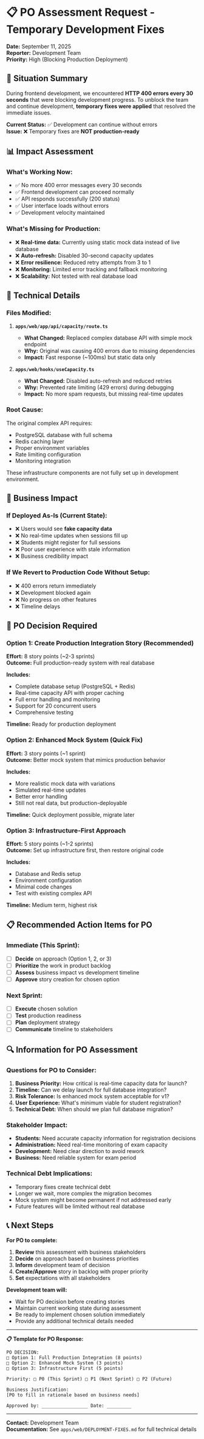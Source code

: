 # 📋 PO Assessment Request - Temporary Development Fixes

**Date:** September 11, 2025  
**Reporter:** Development Team  
**Priority:** High (Blocking Production Deployment)  

## 🚨 **Situation Summary**

During frontend development, we encountered **HTTP 400 errors every 30 seconds** that were blocking development progress. To unblock the team and continue development, **temporary fixes were applied** that resolved the immediate issues.

**Current Status:** ✅ Development can continue without errors  
**Issue:** ❌ Temporary fixes are **NOT production-ready**

## 📊 **Impact Assessment**

### **What's Working Now:**
- ✅ No more 400 error messages every 30 seconds
- ✅ Frontend development can proceed normally
- ✅ API responds successfully (200 status)
- ✅ User interface loads without errors
- ✅ Development velocity maintained

### **What's Missing for Production:**
- ❌ **Real-time data:** Currently using static mock data instead of live database
- ❌ **Auto-refresh:** Disabled 30-second capacity updates
- ❌ **Error resilience:** Reduced retry attempts from 3 to 1
- ❌ **Monitoring:** Limited error tracking and fallback monitoring
- ❌ **Scalability:** Not tested with real database load

## 🔧 **Technical Details**

### **Files Modified:**
1. **`apps/web/app/api/capacity/route.ts`**
   - **What Changed:** Replaced complex database API with simple mock endpoint
   - **Why:** Original was causing 400 errors due to missing dependencies
   - **Impact:** Fast response (~100ms) but static data only

2. **`apps/web/hooks/useCapacity.ts`**
   - **What Changed:** Disabled auto-refresh and reduced retries
   - **Why:** Prevented rate limiting (429 errors) during debugging
   - **Impact:** No more spam requests, but missing real-time updates

### **Root Cause:**
The original complex API requires:
- PostgreSQL database with full schema
- Redis caching layer  
- Proper environment variables
- Rate limiting configuration
- Monitoring integration

These infrastructure components are not fully set up in development environment.

## 🎯 **Business Impact**

### **If Deployed As-Is (Current State):**
- ❌ Users would see **fake capacity data**
- ❌ No real-time updates when sessions fill up
- ❌ Students might register for full sessions
- ❌ Poor user experience with stale information
- ❌ Business credibility impact

### **If We Revert to Production Code Without Setup:**
- ❌ 400 errors return immediately
- ❌ Development blocked again
- ❌ No progress on other features
- ❌ Timeline delays

## 🤔 **PO Decision Required**

### **Option 1: Create Production Integration Story (Recommended)**
**Effort:** 8 story points (~2-3 sprints)  
**Outcome:** Full production-ready system with real database

**Includes:**
- Complete database setup (PostgreSQL + Redis)
- Real-time capacity API with proper caching
- Full error handling and monitoring
- Support for 20 concurrent users
- Comprehensive testing

**Timeline:** Ready for production deployment

### **Option 2: Enhanced Mock System (Quick Fix)**
**Effort:** 3 story points (~1 sprint)  
**Outcome:** Better mock system that mimics production behavior

**Includes:**
- More realistic mock data with variations
- Simulated real-time updates
- Better error handling
- Still not real data, but production-deployable

**Timeline:** Quick deployment possible, migrate later

### **Option 3: Infrastructure-First Approach**
**Effort:** 5 story points (~1-2 sprints)  
**Outcome:** Set up infrastructure first, then restore original code

**Includes:**
- Database and Redis setup
- Environment configuration
- Minimal code changes
- Test with existing complex API

**Timeline:** Medium term, highest risk

## 📋 **Recommended Action Items for PO**

### **Immediate (This Sprint):**
- [ ] **Decide** on approach (Option 1, 2, or 3)
- [ ] **Prioritize** the work in product backlog
- [ ] **Assess** business impact vs development timeline
- [ ] **Approve** story creation for chosen option

### **Next Sprint:**
- [ ] **Execute** chosen solution
- [ ] **Test** production readiness
- [ ] **Plan** deployment strategy
- [ ] **Communicate** timeline to stakeholders

## 🔍 **Information for PO Assessment**

### **Questions for PO to Consider:**
1. **Business Priority:** How critical is real-time capacity data for launch?
2. **Timeline:** Can we delay launch for full database integration?  
3. **Risk Tolerance:** Is enhanced mock system acceptable for v1?
4. **User Experience:** What's minimum viable for student registration?
5. **Technical Debt:** When should we plan full database migration?

### **Stakeholder Impact:**
- **Students:** Need accurate capacity information for registration decisions
- **Administration:** Need real-time monitoring of exam capacity
- **Development:** Need clear direction to avoid rework
- **Business:** Need reliable system for exam period

### **Technical Debt Implications:**
- Temporary fixes create technical debt
- Longer we wait, more complex the migration becomes
- Mock system might become permanent if not addressed early
- Future features will be limited without real database

## 📞 **Next Steps**

**For PO to complete:**
1. **Review** this assessment with business stakeholders
2. **Decide** on approach based on business priorities
3. **Inform** development team of decision
4. **Create/Approve** story in backlog with proper priority
5. **Set** expectations with all stakeholders

**Development team will:**
- Wait for PO decision before creating stories
- Maintain current working state during assessment
- Be ready to implement chosen solution immediately
- Provide any additional technical details needed

---

**📋 Template for PO Response:**

```
PO DECISION:
□ Option 1: Full Production Integration (8 points)
□ Option 2: Enhanced Mock System (3 points)  
□ Option 3: Infrastructure First (5 points)

Priority: □ P0 (This Sprint) □ P1 (Next Sprint) □ P2 (Future)

Business Justification:
[PO to fill in rationale based on business needs]

Approved by: _________________ Date: _________
```

---

**Contact:** Development Team  
**Documentation:** See `apps/web/DEPLOYMENT-FIXES.md` for full technical details